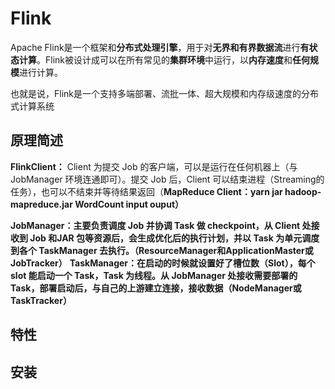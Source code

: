 # Flink

Apache Flink是一个框架和**分布式处理引擎**，用于对**无界和有界数据流**进行**有状态计算**。Flink被设计成可以在所有常见的**集群环境**中运行，以**内存速度**和**任何规模**进行计算。

也就是说，Flink是一个支持多端部署、流批一体、超大规模和内存级速度的分布式计算系统

## 原理简述

**FlinkClient：** Client 为提交 Job 的客户端，可以是运行在任何机器上（与 JobManager 环境连通即可）。提交 Job 后，Client 可以结束进程（Streaming的任务），也可以不结束并等待结果返回（**MapReduce Client：yarn jar hadoop-mapreduce.jar WordCount input ouput）**

**JobManager：**主要负责调度 Job 并协调 Task 做 checkpoint，从 Client 处接收到 Job 和JAR 包等资源后，会生成优化后的执行计划，并以 Task 为单元调度到各个 TaskManager 去执行。**（ResourceManager和ApplicationMaster或JobTracker）**
**TaskManager：**在启动的时候就设置好了槽位数（Slot），每个 slot 能启动一个 Task，Task 为线程。从 JobManager 处接收需要部署的 Task，部署启动后，与自己的上游建立连接，接收数据**（NodeManager或TaskTracker）**



## 特性



## 安装


